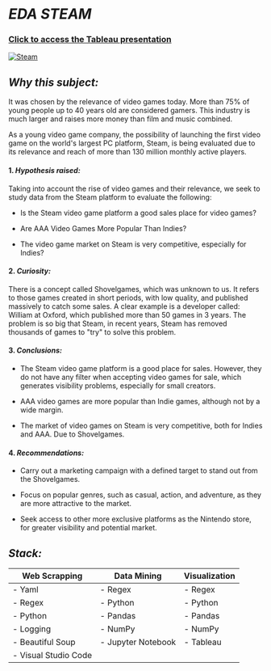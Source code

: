 # ***EDA STEAM***
### [Click to access the Tableau presentation](https://public.tableau.com/app/profile/giulianocucina/viz/EDASteam/EDASteam)

[![Steam](https://cdn.cloudflare.steamstatic.com/steamcommunity/public/images/clans/4145017/c1bb169b7f051e705ee9b13dde87031baecf6b28.jpg)](https://public.tableau.com/app/profile/giulianocucina/viz/EDASteam/EDASteam)

## ***Why this subject:***

It was chosen by the relevance of video games today. More than 75% of young people up to 40 years old are considered gamers. This industry is much larger and raises more money than film and music combined.

As a young video game company, the possibility of launching the first video game on the world's largest PC platform, Steam, is being evaluated due to its relevance and reach of more than 130 million monthly active players.

#### 1. ***Hypothesis raised:***

Taking into account the rise of video games and their relevance, we seek to study data from the Steam platform to evaluate the following:

- Is the Steam video game platform a good sales place for video games?

- Are AAA Video Games More Popular Than Indies?

- The video game market on Steam is very competitive, especially for Indies?

#### 2. ***Curiosity:***

There is a concept called Shovelgames, which was unknown to us. It refers to those games created in short periods, with low quality, and published massively to catch some sales. A clear example is a developer called: William at Oxford, which published more than 50 games in 3 years. The problem is so big that Steam, in recent years, Steam has removed thousands of games to "try" to solve this problem.

#### 3. ***Conclusions:***

- The Steam video game platform is a good place for sales. However, they do not have any filter when accepting video games for sale, which generates visibility problems, especially for small creators.

- AAA video games are more popular than Indie games, although not by a wide margin.

- The market of video games on Steam is very competitive, both for Indies and AAA. Due to Shovelgames.

#### 4. ***Recommendations:***

- Carry out a marketing campaign with a defined target to stand out from the Shovelgames.

- Focus on popular genres, such as casual, action, and adventure, as they are more attractive to the market.

- Seek access to other more exclusive platforms as the Nintendo store, for greater visibility and potential market.

## ***Stack:***

|**Web Scrapping**|**Data Mining**|**Visualization**|
|--------------------|------------------|---------|
|- Yaml              |- Regex            |- Regex  |
|- Regex             |- Python           |- Python |
|- Python            |- Pandas           |- Pandas |
|- Logging           |- NumPy            |- NumPy  |
|- Beautiful Soup    |- Jupyter Notebook |- Tableau|
|- Visual Studio Code|                   |         |
